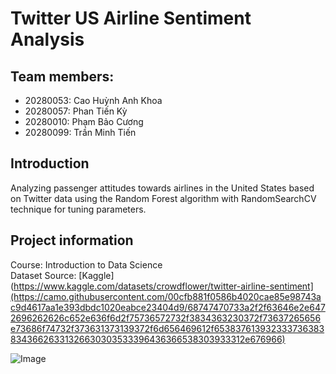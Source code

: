 # Twitter US Airline Sentiment Analysis

## Team members:

+ 20280053: Cao Huỳnh Anh Khoa
+ 20280057: Phan Tiến Kỳ
+ 20280010: Phạm Bảo Cương
+ 20280099: Trần Minh Tiến

## Introduction

Analyzing passenger attitudes towards airlines in the United States based on Twitter data using the Random Forest algorithm with RandomSearchCV technique for tuning parameters.

## Project information
Course: Introduction to Data Science <br />
Dataset Source: [Kaggle](https://www.kaggle.com/datasets/crowdflower/twitter-airline-sentiment](https://camo.githubusercontent.com/00cfb881f0586b4020cae85e98743ac9d4617aa1e393dbdc1020eabce23404d9/68747470733a2f2f63646e2e6472696262626c652e636f6d2f75736572732f3834363230372f73637265656e73686f74732f373631373139372f6d656469612f65383761393233373638383436626331326630303533396436366538303933312e676966) <br />

![Image]()
